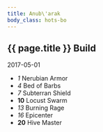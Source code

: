 ```yaml
---
title: Anub\'arak
body_class: hots-bo
---
```


## {{ page.title }} Build
2017-05-01

-   _1_  Nerubian Armor
-   _4_  Bed of Barbs
-   _7_  Subterran Shield
- __10__ Locust Swarm
-  _13_  Burning Rage
-  _16_  Epicenter
- __20__ Hive Master

